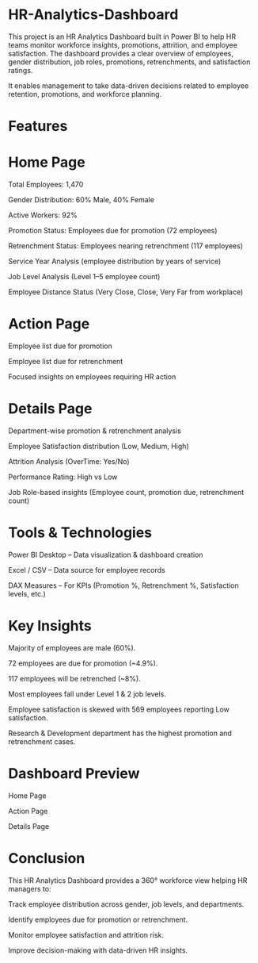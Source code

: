 # HR-Analytics-Dashboard
This project is an HR Analytics Dashboard built in Power BI to help HR teams monitor workforce insights, promotions, attrition, and employee satisfaction. The dashboard provides a clear overview of employees, gender distribution, job roles, promotions, retrenchments, and satisfaction ratings.

It enables management to take data-driven decisions related to employee retention, promotions, and workforce planning.

# Features
# Home Page

Total Employees: 1,470

Gender Distribution: 60% Male, 40% Female

Active Workers: 92%

Promotion Status: Employees due for promotion (72 employees)

Retrenchment Status: Employees nearing retrenchment (117 employees)

Service Year Analysis (employee distribution by years of service)

Job Level Analysis (Level 1–5 employee count)

Employee Distance Status (Very Close, Close, Very Far from workplace)

# Action Page

Employee list due for promotion

Employee list due for retrenchment

Focused insights on employees requiring HR action

# Details Page

Department-wise promotion & retrenchment analysis

Employee Satisfaction distribution (Low, Medium, High)

Attrition Analysis (OverTime: Yes/No)

Performance Rating: High vs Low

Job Role-based insights (Employee count, promotion due, retrenchment count)

# Tools & Technologies

Power BI Desktop – Data visualization & dashboard creation

Excel / CSV – Data source for employee records

DAX Measures – For KPIs (Promotion %, Retrenchment %, Satisfaction levels, etc.)

# Key Insights

Majority of employees are male (60%).

72 employees are due for promotion (~4.9%).

117 employees will be retrenched (~8%).

Most employees fall under Level 1 & 2 job levels.

Employee satisfaction is skewed with 569 employees reporting Low satisfaction.

Research & Development department has the highest promotion and retrenchment cases.

# Dashboard Preview
  Home Page

  Action Page

  Details Page

# Conclusion

This HR Analytics Dashboard provides a 360° workforce view helping HR managers to:

Track employee distribution across gender, job levels, and departments.

Identify employees due for promotion or retrenchment.

Monitor employee satisfaction and attrition risk.

Improve decision-making with data-driven HR insights.
